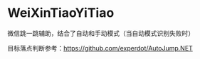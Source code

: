 # WeiXinTiaoYiTiao
微信跳一跳辅助，结合了自动和手动模式（当自动模式识别失败时）

目标落点判断参考：https://github.com/experdot/AutoJump.NET